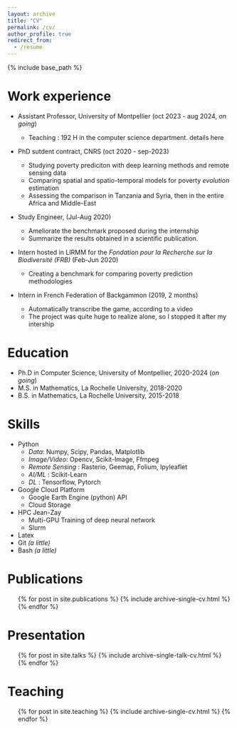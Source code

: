 ```yaml
---
layout: archive
title: "CV"
permalink: /cv/
author_profile: true
redirect_from:
  - /resume
---
```


{% include base_path %}

Work experience
======
* Assistant Professor, University of Montpellier (oct 2023 - aug 2024, *on going*)
  * Teaching : 192 H in the computer science department. details <a link="../_teaching/2023-ater.md">here </a>

* PhD sutdent contract, CNRS (oct 2020 - sep-2023)
  * Studying poverty prediciton with deep learning methods and remote sensing data
  * Comparing spatial and spatio-temporal models for poverty *evolution* estimation
  * Assessing the comparison in Tanzania and Syria, then in the entire Africa and Middle-East

* Study Engineer,  (Jul-Aug 2020)
  * Ameliorate the benchmark proposed during the internship
  * Summarize the results obtained in a scientific publication.
  
* Intern hosted in LIRMM for the *Fondation pour la Recherche sur la Biodiversité (FRB)* (Feb-Jun 2020)
  * Creating a benchmark for comparing poverty prediction methodologies

* Intern in French Federation of Backgammon (2019, 2 months)
  * Automatically transcribe the game, according to a video
  * The project was quite huge to realize alone, so I stopped it after my intership

Education
======

* Ph.D in Computer Science, University of Montpellier, 2020-2024 (*on going*)
* M.S. in Mathematics, La Rochelle University, 2018-2020
* B.S. in Mathematics, La Rochelle University, 2015-2018


  
Skills
======
* Python
  * _Data_: Numpy, Scipy, Pandas, Matplotlib
  * _Image/Video_: Opencv, Scikit-Image, Ffmpeg
  * _Remote Sensing_ : Rasterio, Geemap, Folium, Ipyleaflet
  * _AI/ML_ : Scikit-Learn
  * _DL_ : Tensorflow, Pytorch
* Google Cloud Platform
  * Google Earth Engine (python) API
  * Cloud Storage
* HPC Jean-Zay
  * Multi-GPU Training of deep neural network
  * Slurm
* Latex
* Git _(a little)_
* Bash _(a little)_

Publications
======
  <ul>{% for post in site.publications %}
    {% include archive-single-cv.html %}
  {% endfor %}</ul>
  
Presentation
======
  <ul>{% for post in site.talks %}
    {% include archive-single-talk-cv.html %}
  {% endfor %}</ul>
  
Teaching
======
  <ul>{% for post in site.teaching %}
    {% include archive-single-cv.html %}
  {% endfor %}</ul>
